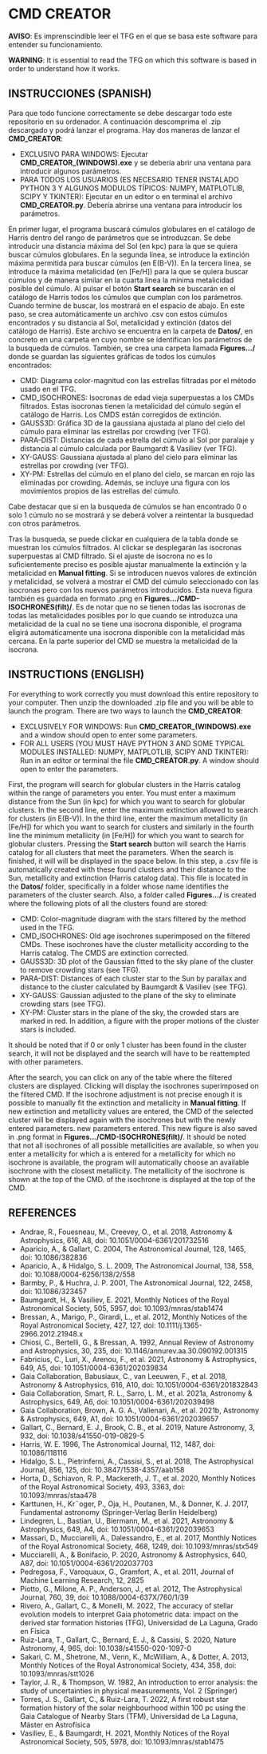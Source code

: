 # CMD CREATOR

**AVISO**: Es imprenscindible leer el TFG en el que se basa este software para entender su funcionamiento.

**WARNING**: It is essential to read the TFG on which this software is based in order to understand how it works.

## INSTRUCCIONES (SPANISH)

Para que todo funcione correctamente se debe descargar todo este repositorio en su ordenador. A continuación descomprima el .zip descargado y podrá lanzar el programa. Hay dos maneras de lanzar el **CMD_CREATOR**:

* EXCLUSIVO PARA WINDOWS: Ejecutar **CMD_CREATOR_(WINDOWS).exe** y se debería abrir una ventana para introducir algunos parámetros.
* PARA TODOS LOS USUARIOS (ES NECESARIO TENER INSTALADO PYTHON 3 Y ALGUNOS MODULOS TÍPICOS: NUMPY, MATPLOTLIB, SCIPY Y TKINTER): Ejecutar en un editor o en terminal el archivo **CMD_CREATOR.py**. Debería abrirse una ventana para introducir los parámetros.

En primer lugar, el programa buscará cúmulos globulares en el catálogo de Harris dentro del rango de parámetros que se introduzcan. Se debe introducir una distancia máxima del Sol (en kpc) para la que se quiera buscar cúmulos 
globulares.  En la segunda línea, se introduce la extinción máxima permitida para buscar cúmulos (en E(B-V)). En la tercera línea, se introduce la máxima metalicidad (en [Fe/H]) para la que se quiera buscar cúmulos y de manera
similar en la cuarta línea la mínima metalicidad posible del cúmulo. Al pulsar el botón **Start search** se buscarán en el catálogo de Harris todos los cúmulos que cumplan con los parámetros. Cuando termine de buscar, los 
mostrará en el espacio de abajo. En este paso, se crea automáticamente un archivo .csv con estos cúmulos encontrados y su distancia al Sol, metalicidad y extinción (datos del catálogo de Harris). Este archivo se encuentra en
la carpeta de **Datos/**, en concreto en una carpeta en cuyo nombre se identifican los parámetros de la busqueda de cúmulos. También, se crea una carpeta llamada **Figures.../** donde se guardan las siguientes gráficas de todos 
los cúmulos encontrados:

* CMD: Diagrama color-magnitud con las estrellas filtradas por el método usado en el TFG.
* CMD_ISOCHRONES: Isocronas de edad vieja superpuestas a los CMDs filtrados. Estas isocronas tienen la metalicidad del cúmulo según el catálogo de Harris. Los CMDS están corregidos de extinción.
* GAUSS3D: Gráfica 3D de la gaussiana ajustada al plano del cielo del cúmulo para eliminar las estrellas por crowding (ver TFG).
* PARA-DIST: Distancias de cada estrella del cúmulo al Sol por paralaje y distancia al cúmulo calculada por Baumgardt & Vasiliev (ver TFG).
* XY-GAUSS: Gaussiana ajustada al plano del cielo para eliminar las estrellas por crowding (ver TFG).
* XY-PM: Estrellas del cúmulo en el plano del cielo, se marcan en rojo las eliminadas por crowding. Además, se incluye una figura con los movimientos propios de las estrellas del cúmulo.

Cabe destacar que si en la busqueda de cúmulos se han encontrado 0 o solo 1 cúmulo no se mostrará y se deberá volver a reintentar la busquedad con otros parámetros.

Tras la busqueda, se puede clickar en cualquiera de la tabla donde se muestran los cúmulos filtrados. Al clickar se desplegarán las isocronas superpuestas al CMD filtrado. Si el ajuste de isocrona no es lo suficientemente preciso
es posible ajustar manualmente la extinción y la metalicidad en **Manual fitting**. Si se introducen nuevos valores de extinción y metalicidad, se volverá a mostrar el CMD del cúmulo seleccionado con las isocronas pero con los 
nuevos parámetros introducidos. Esta nueva figura también es guardada en formato .png en **Figures.../CMD-ISOCHRONES(filt)/**. Es de notar que no se tienen todas las isocronas de todas las metalicidades posibles por lo que cuando
se introduzca una metalicidad de la cual no se tiene una isocrona disponible, el programa eligirá automáticamente una isocrona disponible con la metalicidad más cercana. En la parte superior del CMD se muestra la metalicidad
de la isocrona.



## INSTRUCTIONS (ENGLISH)

For everything to work correctly you must download this entire repository to your computer. Then unzip the downloaded .zip file and you will be able to launch the program. There are two ways to launch the **CMD_CREATOR**:

* EXCLUSIVELY FOR WINDOWS: Run **CMD_CREATOR_(WINDOWS).exe** and a window should open to enter some parameters.
* FOR ALL USERS (YOU MUST HAVE PYTHON 3 AND SOME TYPICAL MODULES INSTALLED: NUMPY, MATPLOTLIB, SCIPY AND TKINTER): Run in an editor or terminal the file **CMD_CREATOR.py**. A window should open to enter the parameters.

First, the program will search for globular clusters in the Harris catalog within the range of parameters you enter. You must enter a maximum distance from the Sun (in kpc) for which you want to search for globular clusters. 
In the second line, enter the maximum extinction allowed to search for clusters (in E(B-V)). In the third line, enter the maximum metallicity (in [Fe/H]) for which you want to search for clusters and similarly in the fourth line
the minimum metallicity (in [Fe/H]) for which you want to search for globular clusters. Pressing the **Start search** button will search the Harris catalog for all clusters that meet the parameters. When the search is finished, it will 
will be displayed in the space below. In this step, a .csv file is automatically created with these found clusters and their distance to the Sun, metallicity and extinction (Harris catalog data). This file is located in
the **Datos/** folder, specifically in a folder whose name identifies the parameters of the cluster search. Also, a folder called **Figures.../** is created where the following plots of all the clusters found are stored:

* CMD: Color-magnitude diagram with the stars filtered by the method used in the TFG.
* CMD_ISOCHRONES: Old age isochrones superimposed on the filtered CMDs. These isochrones have the cluster metallicity according to the Harris catalog. The CMDS are extinction corrected.
* GAUSS3D: 3D plot of the Gaussian fitted to the sky plane of the cluster to remove crowding stars (see TFG).
* PARA-DIST: Distances of each cluster star to the Sun by parallax and distance to the cluster calculated by Baumgardt & Vasiliev (see TFG).
* XY-GAUSS: Gaussian adjusted to the plane of the sky to eliminate crowding stars (see TFG).
* XY-PM: Cluster stars in the plane of the sky, the crowded stars are marked in red. In addition, a figure with the proper motions of the cluster stars is included.

It should be noted that if 0 or only 1 cluster has been found in the cluster search, it will not be displayed and the search will have to be reattempted with other parameters.

After the search, you can click on any of the table where the filtered clusters are displayed. Clicking will display the isochrones superimposed on the filtered CMD. If the isochrone adjustment is not precise enough
it is possible to manually fit the extinction and metallicity in **Manual fitting**. If new extinction and metallicity values are entered, the CMD of the selected cluster will be displayed again with the isochrones but with the newly entered parameters. 
new parameters entered. This new figure is also saved in .png format in **Figures.../CMD-ISOCHRONES(filt)/**. It should be noted that not all isochrones of all possible metallicities are available, so when you enter a metallicity for which a
is entered for a metallicity for which no isochrone is available, the program will automatically choose an available isochrone with the closest metallicity. The metallicity of the isochrone is shown at the top of the CMD.
of the isochrone is displayed at the top of the CMD.

## REFERENCES

* Andrae, R., Fouesneau, M., Creevey, O., et al. 2018, Astronomy & Astrophysics, 616, A8, doi: 10.1051/0004-6361/201732516
* Aparicio, A., & Gallart, C. 2004, The Astronomical Journal, 128, 1465, doi: 10.1086/382836
* Aparicio, A., & Hidalgo, S. L. 2009, The Astronomical Journal, 138, 558, doi: 10.1088/0004-6256/138/2/558
* Barmby, P., & Huchra, J. P. 2001, The Astronomical Journal, 122, 2458, doi: 10.1086/323457
* Baumgardt, H., & Vasiliev, E. 2021, Monthly Notices of the Royal Astronomical Society, 505, 5957, doi: 10.1093/mnras/stab1474
* Bressan, A., Marigo, P., Girardi, L., et al. 2012, Monthly Notices of the Royal Astronomical Society, 427, 127, doi: 10.1111/j.1365-2966.2012.21948.x
* Chiosi, C., Bertelli, G., & Bressan, A. 1992, Annual Review of Astronomy and Astrophysics, 30, 235, doi: 10.1146/annurev.aa.30.090192.001315
* Fabricius, C., Luri, X., Arenou, F., et al. 2021, Astronomy & Astrophysics, 649, A5, doi: 10.1051/0004-6361/202039834
* Gaia Collaboration, Babusiaux, C., van Leeuwen, F., et al. 2018, Astronomy & Astrophysics, 616, A10, doi: 10.1051/0004-6361/201832843
* Gaia Collaboration, Smart, R. L., Sarro, L. M., et al. 2021a, Astronomy & Astrophysics, 649, A6, doi: 10.1051/0004-6361/202039498
* Gaia Collaboration, Brown, A. G. A., Vallenari, A., et al. 2021b, Astronomy & Astrophysics, 649, A1, doi: 10.1051/0004-6361/202039657
* Gallart, C., Bernard, E. J., Brook, C. B., et al. 2019, Nature Astronomy, 3, 932, doi: 10.1038/s41550-019-0829-5
* Harris, W. E. 1996, The Astronomical Journal, 112, 1487, doi: 10.1086/118116
* Hidalgo, S. L., Pietrinferni, A., Cassisi, S., et al. 2018, The Astrophysical Journal, 856, 125, doi: 10.3847/1538-4357/aab158
* Horta, D., Schiavon, R. P., Mackereth, J. T., et al. 2020, Monthly Notices of the Royal Astronomical Society, 493, 3363, doi: 10.1093/mnras/staa478
* Karttunen, H., Kr¨oger, P., Oja, H., Poutanen, M., & Donner, K. J. 2017, Fundamental astronomy (Springer-Verlag Berlin Heidelberg)
* Lindegren, L., Bastian, U., Biermann, M., et al. 2021, Astronomy & Astrophysics, 649, A4, doi: 10.1051/0004-6361/202039653
* Massari, D., Mucciarelli, A., Dalessandro, E., et al. 2017, Monthly Notices of the Royal Astronomical Society, 468, 1249, doi: 10.1093/mnras/stx549
* Mucciarelli, A., & Bonifacio, P. 2020, Astronomy & Astrophysics, 640, A87, doi: 10.1051/0004-6361/202037703
* Pedregosa, F., Varoquaux, G., Gramfort, A., et al. 2011, Journal of Machine Learning Research, 12, 2825
* Piotto, G., Milone, A. P., Anderson, J., et al. 2012, The Astrophysical Journal, 760, 39, doi: 10.1088/0004-637X/760/1/39
* Rivero, A., Gallart, C., & Monelli, M. 2022, The accuracy of stellar evolution models to interpret Gaia photometric data: impact on the derived star formation histories (TFG), Universidad de La Laguna, Grado en Física
* Ruiz-Lara, T., Gallart, C., Bernard, E. J., & Cassisi, S. 2020, Nature Astronomy, 4, 965, doi: 10.1038/s41550-020-1097-0
* Sakari, C. M., Shetrone, M., Venn, K., McWilliam, A., & Dotter, A. 2013, Monthly Notices of the Royal Astronomical Society, 434, 358, doi: 10.1093/mnras/stt1026
* Taylor, J. R., & Thompson, W. 1982, An introduction to error analysis: the study of uncertainties in physical measurements, Vol. 2 (Springer)
* Torres, J. S., Gallart, C., & Ruiz-Lara, T. 2022, A first robust star formation history of the solar neighbourhood within 100 pc using the Gaia Catalogue of Nearby Stars (TFM), Universidad de La Laguna, Máster en Astrofísica
* Vasiliev, E., & Baumgardt, H. 2021, Monthly Notices of the Royal Astronomical Society, 505, 5978, doi: 10.1093/mnras/stab1475
